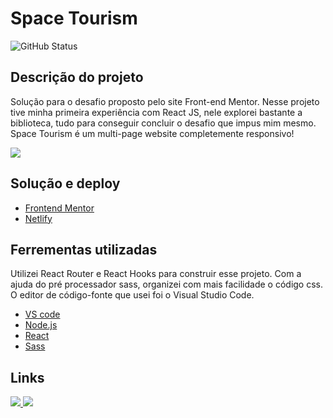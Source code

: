 
<h1>Space Tourism</h1>

<img alt="GitHub Status" src="https://img.shields.io/badge/STATUS-CONCLU%C3%8DDO-green">

<h2>Descrição do projeto</h2>
<p>Solução para o desafio proposto pelo site Front-end Mentor. Nesse projeto tive minha primeira experiência com React JS, nele explorei bastante a biblioteca, tudo para conseguir concluir o desafio que impus mim mesmo. Space Tourism é um multi-page website completemente responsivo!</p>

<img src="https://user-images.githubusercontent.com/92607743/150724268-5640d449-6f6b-4560-870e-c92995af8823.png" />

<h2>Solução e deploy</h2>

- [Frontend Mentor](https://www.frontendmentor.io/profile/LucasInmanuel)
- [Netlify](https://elastic-mestorf-8ce5df.netlify.app/)

<h2>Ferrementas utilizadas</h2>

<p>Utilizei React Router e React Hooks para construir esse projeto. Com a ajuda do pré processador sass, organizei com mais facilidade o código css. O editor de código-fonte que usei foi o Visual Studio Code.</p>

- [VS code](https://code.visualstudio.com/)
- [Node.js](https://nodejs.org/en/)
- [React](https://pt-br.reactjs.org/)
- [Sass](https://sass-lang.com/)

<h2>Links</h2>

<a href="https://www.linkedin.com/in/lucas-emanuel-santana-dos-santos-7431b722a" alt="linkedin">
<img src="https://img.shields.io/badge/linkedin-0A66C2?style=for-the-badge&logo=linkedin&logoColor=white" />
</a>
<a href="https://www.instagram.com/lucasinmanuel/" alt="instagram">
<img src="https://img.shields.io/badge/Instagram-E4405F?style=for-the-badge&logo=instagram&logoColor=white" />
</a>
